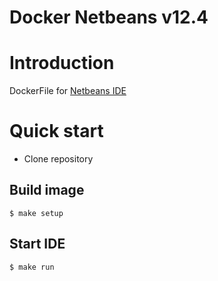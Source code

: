 Docker Netbeans v12.4
=====================

# Introduction

DockerFile for [Netbeans IDE](https://netbeans.apache.org/)

# Quick start

- Clone repository

## Build image
```
$ make setup

```
## Start IDE
```
$ make run

```
